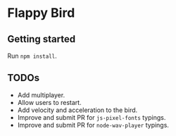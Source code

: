 # Flappy Bird

## Getting started

Run `npm install`.


## TODOs

* Add multiplayer.
* Allow users to restart.
* Add velocity and acceleration to the bird.
* Improve and submit PR for `js-pixel-fonts` typings.
* Improve and submit PR for `node-wav-player` typings.
